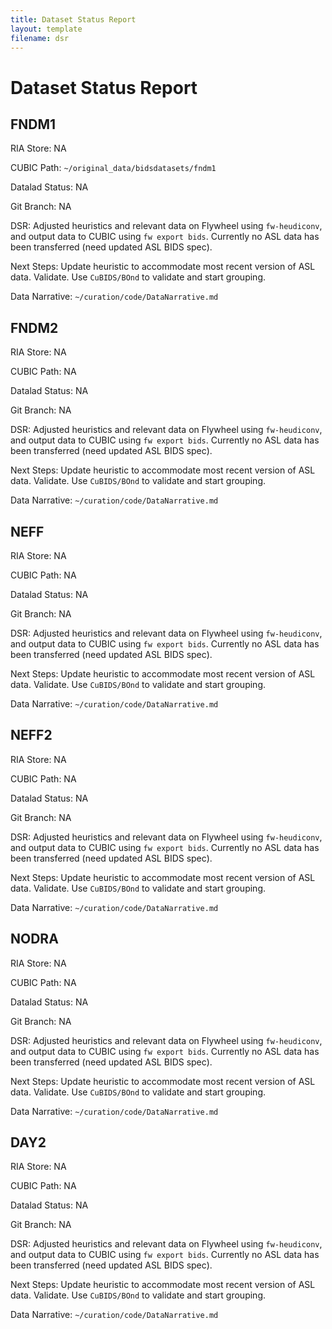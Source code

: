 ```yaml
---
title: Dataset Status Report
layout: template
filename: dsr
--- 
```


# Dataset Status Report

## FNDM1 

RIA Store: NA

CUBIC Path: `~/original_data/bidsdatasets/fndm1`

Datalad Status: NA

Git Branch: NA

DSR: Adjusted heuristics and relevant data on Flywheel using `fw-heudiconv`, and output data to CUBIC using `fw export bids`. Currently no ASL data has been transferred (need updated ASL BIDS spec).

Next Steps: Update heuristic to accommodate most recent version of ASL data. Validate. Use `CuBIDS/BOnd` to validate and start grouping.

Data Narrative: `~/curation/code/DataNarrative.md`

## FNDM2

RIA Store: NA

CUBIC Path: NA

Datalad Status: NA

Git Branch: NA

DSR: Adjusted heuristics and relevant data on Flywheel using `fw-heudiconv`, and output data to CUBIC using `fw export bids`. Currently no ASL data has been transferred (need updated ASL BIDS spec).

Next Steps: Update heuristic to accommodate most recent version of ASL data. Validate. Use `CuBIDS/BOnd` to validate and start grouping.

Data Narrative: `~/curation/code/DataNarrative.md`

## NEFF
RIA Store: NA

CUBIC Path: NA

Datalad Status: NA

Git Branch: NA

DSR: Adjusted heuristics and relevant data on Flywheel using `fw-heudiconv`, and output data to CUBIC using `fw export bids`. Currently no ASL data has been transferred (need updated ASL BIDS spec).

Next Steps: Update heuristic to accommodate most recent version of ASL data. Validate. Use `CuBIDS/BOnd` to validate and start grouping.

Data Narrative: `~/curation/code/DataNarrative.md`

## NEFF2

RIA Store: NA

CUBIC Path: NA

Datalad Status: NA

Git Branch: NA

DSR: Adjusted heuristics and relevant data on Flywheel using `fw-heudiconv`, and output data to CUBIC using `fw export bids`. Currently no ASL data has been transferred (need updated ASL BIDS spec).

Next Steps: Update heuristic to accommodate most recent version of ASL data. Validate. Use `CuBIDS/BOnd` to validate and start grouping.

Data Narrative: `~/curation/code/DataNarrative.md`

## NODRA

RIA Store: NA

CUBIC Path: NA

Datalad Status: NA

Git Branch: NA

DSR: Adjusted heuristics and relevant data on Flywheel using `fw-heudiconv`, and output data to CUBIC using `fw export bids`. Currently no ASL data has been transferred (need updated ASL BIDS spec).

Next Steps: Update heuristic to accommodate most recent version of ASL data. Validate. Use `CuBIDS/BOnd` to validate and start grouping.

Data Narrative: `~/curation/code/DataNarrative.md`

## DAY2

RIA Store: NA

CUBIC Path: NA

Datalad Status: NA

Git Branch: NA

DSR: Adjusted heuristics and relevant data on Flywheel using `fw-heudiconv`, and output data to CUBIC using `fw export bids`. Currently no ASL data has been transferred (need updated ASL BIDS spec).

Next Steps: Update heuristic to accommodate most recent version of ASL data. Validate. Use `CuBIDS/BOnd` to validate and start grouping.

Data Narrative: `~/curation/code/DataNarrative.md`

